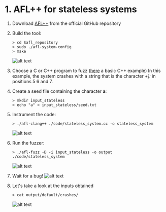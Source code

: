 # 1. AFL++ for stateless systems

1. Download [AFL++](https://github.com/AFLplusplus/AFLplusplus) from the official GitHub repository
2. Build the tool:
     ```
   > cd $afl_repository
   > sudo ./afl-system-config
   > make
   ```
   ![alt text](./images/1.png)
3. Choose a C or C++ program to fuzz ([here](./code/stateless_system.cc) a basic C++ example)
In this example, the system crashes with a string that is the character *+]:* in positions 5 6 and 7.
4. Create a seed file containing the character **a**:
    ```
    > mkdir input_stateless
    > echo "a" > input_stateless/seed.txt
    ```
5. Instrument the code:
    ```
    > ./afl-clang++ ./code/stateless_system.cc -o stateless_system
    ``` 
    ![alt text](./images/5.png)
6. Run the fuzzer:
    ``` 
    > ./afl-fuzz -D -i input_stateless -o output ./code/stateless_system
    ``` 
    ![alt text](./images/6.png)

7. Wait for a bug!
    ![alt text](./images/7.png)

8. Let's take a look at the inputs obtained
    ```
    > cat output/default/crashes/
    ```
    ![alt text](./images/8.png)
